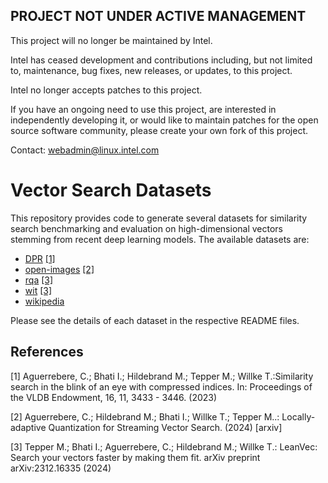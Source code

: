 ## PROJECT NOT UNDER ACTIVE MANAGEMENT

This project will no longer be maintained by Intel.

Intel has ceased development and contributions including, but not limited to, maintenance, bug fixes, new releases, or updates, to this project.  

Intel no longer accepts patches to this project.

If you have an ongoing need to use this project, are interested in independently developing it, or would like to maintain patches for the open source software community, please create your own fork of this project.  

Contact: webadmin@linux.intel.com
# Vector Search Datasets

This repository provides code to generate several datasets for similarity search benchmarking and evaluation on 
high-dimensional vectors stemming from recent deep learning models. The available datasets are:

* [DPR](dpr/README.md) [[1]](#1)
* [open-images](openimages/README.md) [[2]](#2)
* [rqa](rqa/README.md) [[3]](#3)
* [wit](wit/README.md) [[3]](#3)
* [wikipedia](text/README.md)

Please see the details of each dataset in the respective README files.

## References

<a id="1">[1]</a>
Aguerrebere, C.; Bhati I.; Hildebrand M.; Tepper M.; Willke T.:Similarity search in the blink of an eye with compressed
indices. In: Proceedings of the VLDB Endowment, 16, 11, 3433 - 3446. (2023)

<a id="2">[2]</a>
Aguerrebere, C.; Hildebrand M.; Bhati I.; Willke T.; Tepper M..: Locally-adaptive Quantization for Streaming Vector
Search. (2024) [arxiv]

<a id="3">[3]</a>
Tepper M.; Bhati I.; Aguerrebere, C.; Hildebrand M.; Willke T.: LeanVec: Search your vectors faster by making them fit.
arXiv preprint arXiv:2312.16335 (2024)
